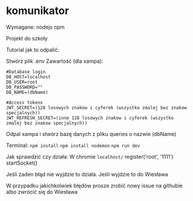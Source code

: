 # komunikator

Wymagane:
nodejs
npm

Projekt do szkoły

Tutorial jak to odpalić:

Stwórz plik .env
Zawartość (dla xampa):
```
#Database login
DB_HOST=localhost
DB_USER=root
DB_PASSWORD=""
DB_NAME=(dbName)

#Access tokens
JWT_SECRET=(128 losowych znakow i cyferek (wszystko zmalej bez znakow specjalnych))
JWT_REFRESH_SECRET=(inne 128 losowych znakow i cyferek (wszystko zmalej bez znakow specjalnych))
```

Odpal xampa i stwórz bazę danych z pliku queries o nazwie (dbName)


Terminal:
```npm install```
```npm install nodemon```
```npm run dev```

Jak sprawdzić czy działa:
W chromie ```localhost/```
register('root', '1111')
startSocket()

Jeśli żaden błąd nie wyjdzie to działa. Jeśli wyjdzie to do Wiesława


W przypadku jakichkolwiek błędów prosze zrobić nowy issue na githubie albo zwrócić się do Wiesława
